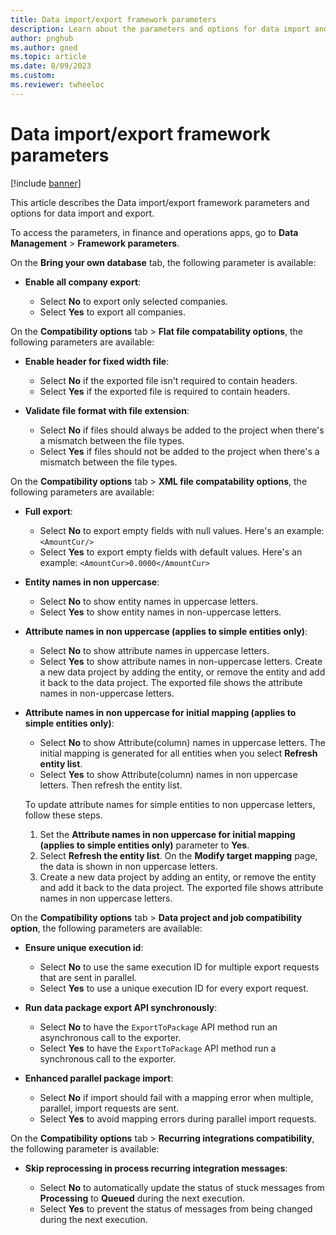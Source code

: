 ```yaml
---
title: Data import/export framework parameters
description: Learn about the parameters and options for data import and export, including how to access the parameters and navigate various parameters.
author: pnghub
ms.author: gned
ms.topic: article
ms.date: 8/09/2023
ms.custom:
ms.reviewer: twheeloc
---
```


# Data import/export framework parameters

[!include [banner](../includes/banner.md)]

This article describes the Data import/export framework parameters and options for data import and export.

To access the parameters, in finance and operations apps, go to **Data Management** \> **Framework parameters**.

On the **Bring your own database** tab, the following parameter is available:

- **Enable all company export**:

    - Select **No** to export only selected companies.
    - Select **Yes** to export all companies.

On the **Compatibility options** tab > **Flat file compatability options**, the following parameters are available:

- **Enable header for fixed width file**:

    - Select **No** if the exported file isn't required to contain headers.
    - Select **Yes** if the exported file is required to contain headers.

- **Validate file format with file extension**:

    - Select **No** if files should always be added to the project when there's a mismatch between the file types.
    - Select **Yes** if files should not be added to the project when there's a mismatch between the file types.

On the **Compatibility options** tab > **XML file compatability options**, the following parameters are available:
- **Full export**:
    - Select **No** to export empty fields with null values. Here's an example: `<AmountCur/>`
    - Select **Yes** to export empty fields with default values. Here's an example: `<AmountCur>0.0000</AmountCur>`

- **Entity names in non uppercase**:

    - Select **No** to show entity names in uppercase letters.
    - Select **Yes** to show entity names in non-uppercase letters.

- **Attribute names in non uppercase (applies to simple entities only)**:

    - Select **No** to show attribute names in uppercase letters.
    - Select **Yes** to show attribute names in non-uppercase letters. Create a new data project by adding the entity, or remove the entity and add it back to the data project. The exported file shows the attribute names in non-uppercase letters.

- **Attribute names in non uppercase for initial mapping (applies to simple entities only)**:

    - Select **No** to show Attribute(column) names in uppercase letters. The initial mapping is generated for all entities when you select **Refresh entity list**.
    - Select **Yes** to show Attribute(column) names in non uppercase letters. Then refresh the entity list.

    To update attribute names for simple entities to non uppercase letters, follow these steps.
    1. Set the **Attribute names in non uppercase for initial mapping (applies to simple entities only)** parameter to **Yes**.
    2. Select **Refresh the entity list**. On the **Modify target mapping** page, the data is shown in non uppercase letters.
    3. Create a new data project by adding an entity, or remove the entity and add it back to the data project. The exported file shows attribute names in non uppercase letters.

On the **Compatibility options** tab > **Data project and job compatibility option**, the following parameters are available:
- **Ensure unique execution id**:

    - Select **No** to use the same execution ID for multiple export requests that are sent in parallel.
    - Select **Yes** to use a unique execution ID for every export request.

- **Run data package export API synchronously**:

    - Select **No** to have the `ExportToPackage` API method run an asynchronous call to the exporter.
    - Select **Yes** to have the `ExportToPackage` API method run a synchronous call to the exporter.

- **Enhanced parallel package import**:

    - Select **No** if import should fail with a mapping error when multiple, parallel, import requests are sent.
    - Select **Yes** to avoid mapping errors during parallel import requests.

On the **Compatibility options** tab > **Recurring integrations compatibility**, the following parameter is available:
- **Skip reprocessing in process recurring integration messages**:
  
    - Select **No** to automatically update the status of stuck messages from **Processing** to **Queued** during the next execution.
    - Select **Yes** to prevent the status of messages from being changed during the next execution.

